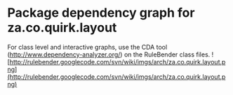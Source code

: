 # Package dependency graph for za.co.quirk.layout #
For class level and interactive graphs, use the CDA tool (http://www.dependency-analyzer.org/) on the RuleBender class files.
![http://rulebender.googlecode.com/svn/wiki/imgs/arch/za.co.quirk.layout.png](http://rulebender.googlecode.com/svn/wiki/imgs/arch/za.co.quirk.layout.png)